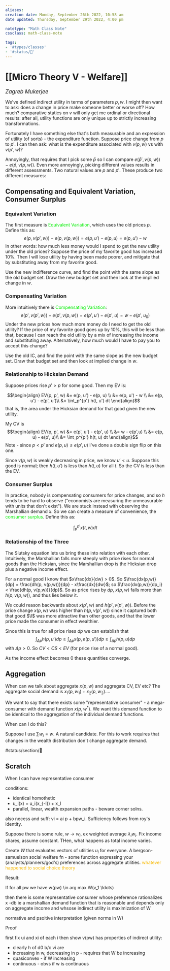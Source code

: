 ```yaml
---
aliases:
creation date: Monday, September 26th 2022, 10:58 am
date updated: Thursday, September 29th 2022, 4:00 pm

notetype: "Math Class Note"
cssclass: math-class-note

tags: 
- '#types/classes'
- '#status/🚧'
---
```


# [[Micro Theory V - Welfare]]
<span style = "font-size:120%"><i >Zagreb Mukerjee </i></span>



We've defined indirect utility in terms of parameters $p,w$. I might then want to ask: does a change in price make someone better or worse off? How much? comparative statics on $v$ will only get me ordinal or directional results: after all, utility functions are only unique up to strictly increasing transformations. 

Fortunately I have something else that's both measurable and an expression of utility (of sorts) - the expenditure function. Suppose price change from $p$ to $p'$. I can then ask: what is the expenditure associated with $v(p,w)$ vs with $v(p',w)$?

Annoyingly, that requires that I pick some $\bar p$ so I can compare $e(\bar p', v(p,w)) - e(\bar p, v(p,w))$. Even more annoyingly, picking different values results in different assessments. Two natural values are $p$ and $p'$. These produce two different measures:

## Compensating and Equivalent Variation, Consumer Surplus
### Equivalent Variation

The first measure is <font color=gree>Equivalent Variation</font>, which uses the old prices $p$. Define this as: 
$$ e(p, v(p',w)) - e(p, v(p,w)) = e(p, u') - e(p,u) = e(p, u')- w$$
In other words: how much less money would I spend to get the new utility under the old prices? Suppose the price of my favorite good has increased 10%. Then I will lose utility by having been made poorer, and mitigate that by substituting away from my favorite good.  

Use the new indifference curve, and find the point with the same slope as the old budget set. Draw the new budget set and then look at the impllied change in $w$.

### Compensating Variation

More intuitively there is <font color=gree>Compensating Variation</font>: 
$$ e(p', v(p',w)) - e(p', v(p,w)) = e(p', u') - e(p', u) = w - e(p', u_0)$$
Under the new prices how much more money do I need to get the old utility? If the price of my favorite good goes up by 10%, this will be less than that, because I can reach the old utility by a mix of increasing the income and substituting away. Alternatively, how much would I have to pay you to accept this change?  

Use the old IC, and find the point with the same slope as the new budget set. Draw that budget set and then look at implied change in $w$. 

### Relationship to Hicksian Demand
Suppose prices rise $p' > p$ for some good. Then my EV is:

$$\begin{align}
EV(p, p', w) &= e(p, u') - e(p, u) \\
&= e(p, u') - w \\
&= e(p, u') - e(p', u')\\
&= \int_p^{p'} h(t, u') dt
\end{align}$$
that is, the area under the Hicksian demand for that good given the new utility. 

My CV is 
$$\begin{align}
EV(p, p', w) &= e(p', u') - e(p', u) \\
&= w - e(p',u) \\
&= e(p, u) - e(p', u)\\
&= \int_p^{p'} h(t, u) dt
\end{align}$$
Note - since $p < p'$ and $e(p,u) \leq e(p',u)$ I've done a double sign flip on this one. 

Since $v(p,w)$ is weakly decreasing in price, we know $u' < u$. Suppose this good is normal; then $h(t, u')$ is less than $h(t, u)$ for all $t$. So the CV is less than the EV. 

### Consumer Surplus

In practice, nobody is compensating consumers for price changes, and so $h$ tends to be hard to observe ("economists are measuring the unmeasurable with units that don't exist"). We are stuck instead with observing the Marshallian demand $x$. So we can create a measure of convenience, the <font color=gree>consumer surplus</font>. Define this as:

$$ \int_p^{p'} x(t, w) dt$$ 
### Relationship of the Three

The Slutsky equation lets us bring these into relation with each other. Intuitively, the Marshallian falls more steeply with price rises for normal goods than the Hicksian, since the Marshallian drop is the Hicksian drop plus a negative income effect. 


For a normal good I know that $x\frac{dx}{dw} > 0$. So $\frac{dx(p,w)}{dp} = \frac{dh(p, v(p,w))}{dp} - x\frac{dx}{dw}$; so $\frac{dx(p,w)}{dp_i} < \frac{dh(p, v(p,w))}{dp}$. So as price rises by $dp$, $x(p,w)$ falls more than $h(p,v(p,w))$, and thus lies below it. 

We could reason backwards about $x(p', w)$ and $h(p', v(p',w))$. Before the price change $x(p, w)$ was higher than $h(p, v(p', w))$ since it captured both that good $\l$ was more attractive than other goods, and that the lower price made the consumer in effect wealthier. 

Since this is true for all price rises $dp$ we can establish that $$ \int_{\Delta p} h(p, u') dp \geq \int_{\Delta p} x(p, e(p,u')) dp \geq \int_{\Delta p} h(p, u) dp $$ with $\Delta p > 0$. So $CV < CS < EV$ (for price rise of a normal good). 

As the income effect becomes $0$ these quantities converge.


## Aggregation

When can we talk about aggregate $x(p,w)$ and aggregate CV, EV etc? The aggregate social demand is $x_1(p, w_1) + x_2(p, w_2) \ldots$. 

We want to say that there exists some "representative consumer" - a mega-consumer with demand function $x(p,w^*)$. We want this demand function to be identical to the aggregation of the individual demand functions. 

When can I do this?

Suppose I use $\sum w_i = w$. A natural candidate. For this to work requires that changes in the wealth distribution don't change aggregate demand. 

#status/section/🚧 


## Scratch

When I can have representative consumer

conditions:
- identical homothetic
- u_i(x) = u_i(x_{-l}) + x_l
- parallel, linear, wealth expansion paths - beware corner solns. 

also necess and suff: vi = ai p + bpw_i. Sufficiency follows from roy's identity. 


Suppose there is some rule, $w \to w_i$, ex weighted average $\lambda_iw_i$. Fix income shares, assume constant. THen, what happens as total income varies. 

Create $W$ that evaluates vectors of utilities $u_i$ for everyone. A bergson-samuelson social welfare fn - some function expressing your (analysts/planners/god's) preferences across aggregate utilities. <font color=#F7B801>whatever happened to social choice theory</font>



Result: 

If for all pw we have w(pw) \in arg max W(v_1 \ldots) 

then there is some representative consumer whose preference rationalizes x -db ie a marshallian demand function that is reasonable and depends only on aggregate income 
and whsose indirect utility is maximization of W

normative and psoitive interpretation (given norms in W)

Proof

first fix ui and xi of each i
then show v(pw) has properties of indirect utility:
- clearly h of d0 b/c vi are
- increasing in w, decreasing in p - requires that W be increasing
- quasiconvex - if W increasing
- continuous - obvs if w is continuous
